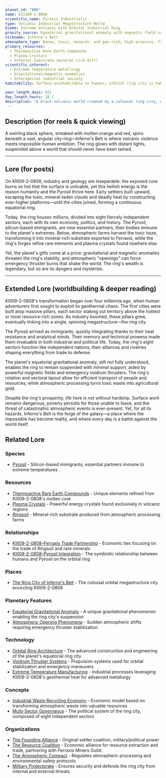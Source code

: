 ```yaml
---
planet_id: "006"
name: KIII09-2-0808
scientific_name: Pyraxis Industrialis
type: Volcanic Industrial Megastructure World
biome: Extreme Volcanic with Orbital Industrial Ring
gravity_source: Equatorial gravitational anomaly with magnetic field support
nickname: Inferno's Belt
atmosphere_type: Dense, toxic, mineral- and gas-rich; high pressure, frequent volcanic outgassing
primary_resources:
  - Thermoactive Rare Earth Compounds
  - Plasma Crystals
  - Infernal Substrate (mineral-rich dirt)
scientific_interest:
  - Extreme temperature metallurgy
  - Gravitational/magnetic anomalies
  - Interspecies industrial society
habitability: Surface uninhabitable to humans; orbital ring city is habitable for humans and Pyrosil

year_length_days: 412
day_length_hours: 28.7
description: "A black volcanic world crowned by a colossal ring city, where fire and industry never sleep and the planet's own fury is harnessed for galactic-scale forging."
---
```


## Description (for reels & quick viewing)
A swirling black sphere, streaked with molten orange and red, spins beneath a vast, angular city-ring—Inferno's Belt is where volcanic violence meets impossible human ambition. The ring glows with distant lights, suspended above a world that should never have been tamed.

---

## Lore (for posts)
On KIII09-2-0808, industry and geology are inseparable: the exposed core burns so hot that the surface is unlivable, yet this hellish energy is the reason humanity and the Pyrosil thrive here. Early settlers built upward, escaping the toxic, mineral-laden clouds and deadly heat by constructing ever-higher platforms—until the cities joined, forming a continuous equatorial ring.

Today, the ring houses millions, divided into eight fiercely independent sectors, each with its own economy, politics, and history. The Pyrosil, silicon-based immigrants, are now essential partners, their bodies immune to the planet's extremes. Below, atmospheric farms harvest the toxic haze, transforming it into mineral-rich substrate exported to Ferraxis, while the ring's forges refine rare elements and plasma crystals found nowhere else.

Yet, the planet's gifts come at a price: gravitational and magnetic anomalies threaten the ring's stability, and atmospheric "openings" can force emergency thruster burns that shake the world. The ring's wealth is legendary, but so are its dangers and mysteries.

---

## Extended Lore (worldbuilding & deeper reading)
KIII09-2-0808's transformation began over four millennia ago, when human adventurers first sought to exploit its geothermal chaos. The first cities were built atop massive pillars, each sector staking out territory above the hottest or most resource-rich zones. As industry boomed, these pillars grew, eventually linking into a single, spinning megastructure—the ring city.

The Pyrosil arrived as immigrants, quickly integrating thanks to their heat resistance and analytical minds. Their memory and technical prowess made them invaluable in both industrial and political life. Today, the ring's eight sectors function like independent nations, their alliances and rivalries shaping everything from trade to defense.

The planet's equatorial gravitational anomaly, still not fully understood, enables the ring to remain suspended with minimal support, aided by powerful magnetic fields and emergency voidrum thrusters. The ring's rotation and sectoral layout allow for efficient transport of people and resources, while atmospheric processing turns toxic waste into agricultural gold.

Despite the ring's prosperity, life here is not without hardship. Surface work remains dangerous, poverty persists for those unable to leave, and the threat of catastrophic atmospheric events is ever-present. Yet, for all its hazards, Inferno's Belt is the forge of the galaxy—a place where the impossible has become reality, and where every day is a battle against the world itself.

## Related Lore
### Species
*   [Pyrosil](/species/pyrosil) - Silicon-based immigrants, essential partners immune to extreme temperatures

### Resources
*   [Thermoactive Rare Earth Compounds](/resources/thermoactive_rare_earth_compounds) - Unique elements refined from KIII09-2-0808's molten core
*   [Plasma Crystals](/resources/plasma_crystals) - Powerful energy crystals found exclusively in volcanic regions
*   [Ringsoil](/resources/ringsoil) - Mineral-rich substrate produced from atmospheric processing farms

### Relationships
*   [KIII09-2-0808–Ferraxis Trade Partnership](/relationships/kiii09_ferraxis_trade_partnership) - Economic ties focusing on the trade of Ringsoil and rare minerals
*   [KIII09-2-0808–Pyrosil Integration](/relationships/kiii09_pyrosil_integration) - The symbiotic relationship between humans and Pyrosil on the orbital ring

### Places
*   [The Ring City of Inferno\'s Belt](/places/ring_city_infernos_belt) - The colossal orbital megastructure city encircling KIII09-2-0808

### Planetary Features
*   [Equatorial Gravitational Anomaly](/features/equatorial_gravitational_anomaly) - A unique gravitational phenomenon enabling the ring city's suspension
*   [Atmospheric Opening Phenomena](/features/brimshale_formations) - Sudden atmospheric shifts requiring emergency thruster stabilization

### Technology
*   [Orbital Ring Architecture](/technology/orbital_ring_architecture) - The advanced construction and engineering of the planet's equatorial ring city
*   [Voidrum Thruster Systems](/technology/photoreactive_mineral_formations) - Propulsion systems used for orbital stabilization and emergency maneuvers
*   [Extreme Temperature Manufacturing](/technology/extreme_temperature_manufacturing) - Industrial processes leveraging KIII09-2-0808's geothermal heat for advanced metallurgy

### Concepts
*   [Industrial Waste Recycling Economy](/concepts/industrial_waste_recycling_economy) - Economic model based on transforming atmospheric waste into valuable resources
*   [Multi-Sector Governance](/concepts/multi_sector_governance) - The political system of the ring city, composed of eight independent sectors

### Organizations
*   [The Founding Alliance](/organizations/founding_alliance_org) - Original settler coalition, military/political power
*   [The Resource Coalition](/organizations/the_resource_coalition) - Economic alliance for resource extraction and trade, partnering with Ferraxis Miners Guild.
*   [The Atmospheric Compact](/organizations/the_atmospheric_compact) - Regulates atmospheric processing and environmental safety protocols
*   [Military Protectorate](/organizations/military_protectorate) - Ensures security and defends the ring city from internal and external threats